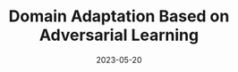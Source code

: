 ---
title: "Domain Adaptation Based on Adversarial Learning"
collection: publications
permalink: /publication/2022-DA2L
date: 2023-05-20
paperurl: '/files/pdf/research/Domain Adaptation Based on Adversarial Learning.pdf'
github: 'https://github.com/RyunMi/Undergraduate-Thesis'
ppt: '/files/pdf/research/DA2L beamer.pdf'
citation: 'supervised by Prof. <a href="https://math.xtu.edu.cn/info/1010/3503.htm">Yangjin Cheng</a> and Prof. <a href="https://gcatnjust.github.io/ChenGong/index.html">Chen Gong</a>.<br> <i>Excellent Undergraduate Thesis</i>, 2023. 
<br><div class="author__avatar"><img src="/images/research/DA2L-Framework.gif" height="270" width="500" alt="DA2L"></div>'
---